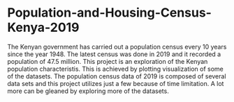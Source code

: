 # Population-and-Housing-Census-Kenya-2019
The Kenyan government has carried out a population census every 10 years since the year 1948. The latest census was done in 2019 and it recorded a population of 47.5 million. This project is an exploration of the Kenyan population characteristis. This is achieved by plotting visualization of some of the datasets. The population census data of 2019 is composed of several data sets and this project utilizes just a few because of time limitation. A lot more can be gleaned by exploring more of the datasets.